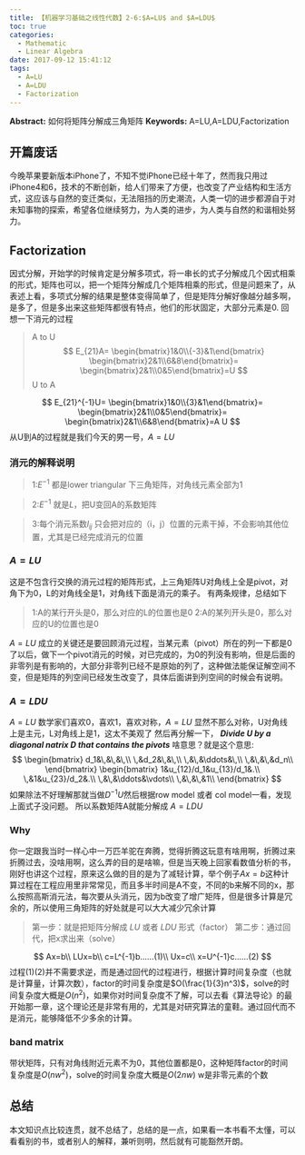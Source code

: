 ```yaml
---
title: 【机器学习基础之线性代数】2-6:$A=LU$ and $A=LDU$
toc: true
categories:
  - Mathematic
  - Linear Algebra
date: 2017-09-12 15:41:12
tags:
  - A=LU
  - A=LDU
  - Factorization
---
```

**Abstract:** 如何将矩阵分解成三角矩阵
**Keywords:** A=LU,A=LDU,Factorization
<!--more-->
## 开篇废话
今晚苹果要新版本iPhone了，不知不觉iPhone已经十年了，然而我只用过iPhone4和6，技术的不断创新，给人们带来了方便，也改变了产业结构和生活方式，这应该与自然的变迁类似，无法阻挡的历史潮流，人类一切的进步都源自于对未知事物的探索，希望各位继续努力，为人类的进步，为人类与自然的和谐相处努力。

## Factorization
因式分解，开始学的时候肯定是分解多项式，将一串长的式子分解成几个因式相乘的形式，矩阵也可以，把一个矩阵分解成几个矩阵相乘的形式，但是问题来了，从表述上看，多项式分解的结果是整体变得简单了，但是矩阵分解好像越分越多啊，是多了，但是多出来这些矩阵都很有特点，他们的形状固定，大部分元素是0.
回想一下消元的过程
>A to U
$$
E_{21}A=
\begin{bmatrix}1&0\\{-3}&1\end{bmatrix}
\begin{bmatrix}2&1\\6&8\end{bmatrix}=
\begin{bmatrix}2&1\\0&5\end{bmatrix}=U
$$
>U to A

$$
E_{21}^{-1}U=
\begin{bmatrix}1&0\\{3}&1\end{bmatrix}=
\begin{bmatrix}2&1\\0&5\end{bmatrix}=
\begin{bmatrix}2&1\\6&8\end{bmatrix}=A
U
$$
从U到A的过程就是我们今天的男一号，$A=LU$
### 消元的解释说明
>1:$E^{-1}$ 都是lower triangular 下三角矩阵，对角线元素全部为1

>2:$E^{-1}$ 就是$L$，把U变回A的系数矩阵

>3:每个消元系数$l_{ij}$ 只会把对应的（i，j）位置的元素干掉，不会影响其他位置，尤其是已经完成消元的位置

### $A=LU$
这是不包含行交换的消元过程的矩阵形式，上三角矩阵U对角线上全是pivot，对角下为0，L的对角线全是1，对角线下面是消元的乘子。
有两条规律，总结如下
>1:A的某行开头是0，那么对应的L的位置也是0
>2:A的某列开头是0，那么对应的U的位置也是0

$A=LU$ 成立的关键还是要回顾消元过程，当某元素（pivot）所在的列一下都是0了以后，做下一个pivot消元的时候，对已完成的，为0的列没有影响，但是后面的非零列是有影响的，大部分非零列已经不是原始的列了，这种做法能保证解空间不变，但是矩阵的列空间已经发生改变了，具体后面讲到列空间的时候会有说明。
### $A=LDU$
$A=LU$ 数学家们喜欢0，喜欢1，喜欢对称，$A=LU$ 显然不那么对称，U对角线上是主元，L对角线上是1，这太不美观了
然后再分解一下，
***Divide U by a diagonal natrix D that contains the pivots***
啥意思？就是这个意思:
$$
\begin{bmatrix}
d_1&\,&\,&\,\\
\,&d_2&\,&\,\\
\,&\,&\ddots&\,\\
\,&\,&\,&d_n\\
\end{bmatrix}
\begin{bmatrix}
1&u_{12}/d_1&u_{13}/d_1&.\\
\,&1&u_{23}/d_2&.\\
\,&\,&\ddots&\vdots\\
\,&\,&\,&1\\
\end{bmatrix}
$$
如果除法不好理解那就当做$D^{-1}U$然后根据row model 或者 col model一看，发现上面式子没问题。
所以系数矩阵A就能分解成 $A=LDU$

### Why
你一定跟我当时一样心中一万匹羊驼在奔腾，觉得折腾这玩意有啥用啊，折腾过来折腾过去，没啥用啊，这么弄的目的是啥嘛，但是当天晚上回家看数值分析的书，刚好也讲这个过程，原来这么做的目的是为了减轻计算，举个例子$Ax=b$这种计算过程在工程应用里非常常见，而且多半时间是A不变，不同的b来解不同的x，那么按照高斯消元法，每次要从头消元，因为b改变了增广矩阵，但是很多计算是冗余的，所以使用三角矩阵的好处就是可以大大减少冗余计算


>第一步：就是把矩阵分解成 $LU$ 或者 $LDU$ 形式（factor）
>第二步：通过回代，把x求出来（solve）

$$
Ax=b\\
LUx=b\\
c=L^{-1}b......(1)\\
Ux=c\\
x=U^{-1}c......(2)
$$
过程(1)(2)并不需要求逆，而是通过回代的过程进行，根据计算时间复杂度（也就是计算量，计算次数），factor的时间复杂度是$O(\frac{1}{3}n^3)$，solve的时间复杂度大概是$O(n^2)$，如果你对时间复杂度不了解，可以去看《算法导论》的最开始那一章，这个理论还是非常有用的，尤其是对研究算法的童鞋。通过回代而不是消元，能够降低不少多余的计算。
### band matrix
带状矩阵，只有对角线附近元素不为0，其他位置都是0，这种矩阵factor的时间复杂度是$O(nw^2)$，solve的时间复杂度大概是$O(2nw)$ w是非零元素的个数

## 总结
本文知识点比较连贯，就不总结了，总结的是一点，如果看一本书看不太懂，可以看看别的书，或者别人的解释，兼听则明，然后就有可能豁然开朗。
